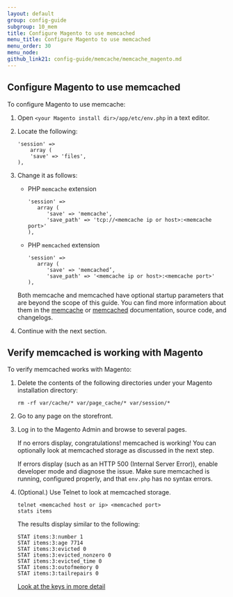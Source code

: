 ```yaml
---
layout: default
group: config-guide
subgroup: 10_mem
title: Configure Magento to use memcached
menu_title: Configure Magento to use memcached
menu_order: 30
menu_node: 
github_link21: config-guide/memcache/memcache_magento.md
---
```


<h2 id="config-memcache-conf">Configure Magento to use memcached</h2>
To configure Magento to use memcache:

1.	Open `<your Magento install dir>/app/etc/env.php` in a text editor.
2.	Locate the following:

        'session' =>
            array (
            'save' => 'files',
        ),

3.	Change it as follows:

    *   PHP `memcache` extension

            'session' =>
               array (
                  'save' => 'memcache',
                  'save_path' => 'tcp://<memcache ip or host>:<memcache port>'
            ),

    *   PHP `memcached` extension

            'session' =>
               array (
                  'save' => 'memcached’,
                  'save_path' => '<memcache ip or host>:<memcache port>'
            ),
            
    Both memcache and memcached have optional startup parameters that are beyond the scope of this guide. You can find more information about them in the <a href="http://php.net/manual/en/memcache.ini.php#ini.memcache.save-path" target="_blank">memcache</a> or <a href="http://php.net/manual/en/memcached.sessions.php" target="_blank">memcached</a> documentation, source code, and changelogs.
3.  Continue with the next section.

<h2 id="config-memcache-verify">Verify memcached is working with Magento</h2>
To verify memcached works with Magento:

1.  Delete the contents of the following directories under your Magento installation directory:

        rm -rf var/cache/* var/page_cache/* var/session/*

2.  Go to any page on the storefront.

3.  Log in to the Magento Admin and browse to several pages.

    If no errors display, congratulations! memcached is working! You can optionally look at memcached storage as discussed in the next step.

    If errors display (such as an HTTP 500 (Internal Server Error)), enable developer mode and diagnose the issue. Make sure memcached is running, configured properly, and that `env.php` has no syntax errors. 

4.  (Optional.) Use Telnet to look at memcached storage.

        telnet <memcached host or ip> <memcached port>
        stats items

    The results display similar to the following:

        STAT items:3:number 1
        STAT items:3:age 7714
        STAT items:3:evicted 0
        STAT items:3:evicted_nonzero 0
        STAT items:3:evicted_time 0
        STAT items:3:outofmemory 0
        STAT items:3:tailrepairs 0

    <a href="http://www.darkcoding.net/software/memcached-list-all-keys/" target="_blank">Look at the keys in more detail</a>


